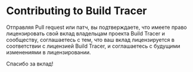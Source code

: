 Contributing to Build Tracer
============================

Отправляя Pull request или патч, вы подтверждаете, что имеете право лицензировать
свой вклад владельцам проекта Build Tracer и сообществу, соглашаетесь с тем,
что ваш вклад лицензируется в соответствии с лицензией Build Tracer, и соглашаетесь
с будущими изменениями в лицензировании.

Спасибо за вклад!
